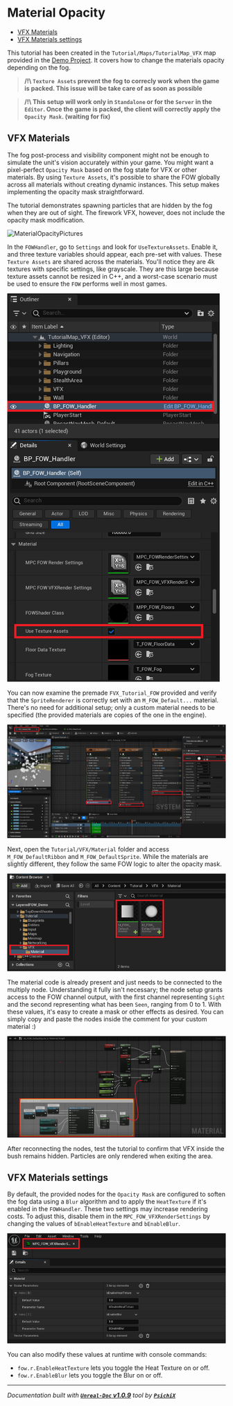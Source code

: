 # Material Opacity

- [VFX Materials](#vfx-materials)
- [VFX Materials settings](#vfx-materials-settings)

This tutorial has been created in the `Tutorial/Maps/TutorialMap_VFX` map provided in the [Demo Project](https://github.com/gandoulf/LayeredFOW_Demo).
It covers how to change the materials opacity depending on the fog.

> **/!\ `Texture Assets` prevent the fog to correcly work when the game is packed. This issue will be take care of as soon as possible <br />**

> **/!\ This setup will work only in `Standalone` or for the `Server` in the `Editor`. Once the game is packed, the client will correctly apply the `Opacity Mask`. (waiting for fix) <br />**

## VFX Materials

The fog post-process and visibility component might not be enough to simulate the unit's vision accurately within your game. You might want a pixel-perfect
`Opacity Mask` based on the fog state for VFX or other materials. By using `Texture Assets`, it's possible to share the FOW globally across all materials
without creating dynamic instances. This setup makes implementing the opacity mask straightforward.

The tutorial demonstrates spawning particles that are hidden by the fog when they are out of sight. The firework VFX, however, does not include the opacity
mask modification.

![MaterialOpacityPictures](../../../assets/Tutorial/Rendering/VFX/0_ParticuleSpawning.png)

In the `FOWHandler`, go to `Settings` and look for `UseTextureAssets`. Enable it, and three texture variables should appear, each pre-set with values. These
`Texture Assets` are shared across the materials. You'll notice they are 4k textures with specific settings, like grayscale. They are this large because
texture assets cannot be resized in C++, and a worst-case scenario must be used to ensure the `FOW` performs well in most games.

![MaterialOpacityPictures](../../../assets/Tutorial/Rendering/VFX/1_UseTextureAssets.png)

You can now examine the premade `FVX_Tutorial_FOW` provided and verify that the `SpriteRenderer` is correctly set with an `M_FOW_Default...` material. There's
no need for additional setup; only a custom material needs to be specified (the provided materials are copies of the one in the engine).

![MaterialOpacityPictures](../../../assets/Tutorial/Rendering/VFX/2_OpenVFX_SetupMaterial.png)

Next, open the `Tutorial/VFX/Material` folder and access `M_FOW_DefaultRibbon` and `M_FOW_DefaultSprite`. While the materials are slightly different, they follow
the same FOW logic to alter the opacity mask.

![MaterialOpacityPictures](../../../assets/Tutorial/Rendering/VFX/3_OpenAndUpdateMaterial.png)

The material code is already present and just needs to be connected to the multiply node. Understanding it fully isn't necessary; the node setup grants access to
the FOW channel output, with the first channel representing `Sight` and the second representing what has been `Seen`, ranging from 0 to 1. With these values, it's
easy to create a mask or other effects as desired. You can simply copy and paste the nodes inside the comment for your custom material :)

![MaterialOpacityPictures](../../../assets/Tutorial/Rendering/VFX/4_ConnectFogToMultiply.png)

After reconnecting the nodes, test the tutorial to confirm that VFX inside the bush remains hidden. Particles are only rendered when exiting the area.

## VFX Materials settings

By default, the provided nodes for the `Opacity Mask` are configured to soften the fog data using a `Blur` algorithm and to apply the `HeatTexture` if it's enabled
in the `FOWHandler`. These two settings may increase rendering costs. To adjust this, disable them in the `MPC_FOW_VFXRenderSettings` by changing the values of
`bEnableHeatTexture` and `bEnableBlur`.

![MaterialOpacityPictures](../../../assets/Tutorial/Rendering/VFX/5_ChangeSettingsMPC.png)

You can also modify these values at runtime with console commands:
- `fow.r.EnableHeatTexture` lets you toggle the Heat Texture on or off.
- `fow.r.EnableBlur` lets you toggle the Blur on or off.

---
_Documentation built with [**`Unreal-Doc` v1.0.9**](https://github.com/PsichiX/unreal-doc) tool by [**`PsichiX`**](https://github.com/PsichiX)_